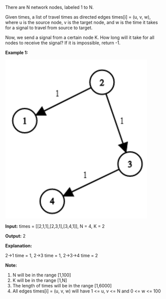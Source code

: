 There are N network nodes, labeled 1 to N.

Given times, a list of travel times as directed edges times[i] = (u, v, w), where u is the source node, v is the target node, and w is the time it takes for a signal to travel from source to target.

Now, we send a signal from a certain node K. How long will it take for all nodes to receive the signal? If it is impossible, return -1.

**Example 1:**

![](network-delay-time.png)

**Input:** times = [[2,1,1],[2,3,1],[3,4,1]], N = 4, K = 2

**Output:** 2

**Explanation:**

2->1 time = 1, 2->3 time = 1, 2->3->4 time = 2

**Note:**

1. N will be in the range [1,100]
2. K will be in the range [1,N]
3. The length of times will be in the range [1,6000]
4. All edges times[i] = (u, v, w) will have 1 <= u, v <= N and 0 <= w <= 100
